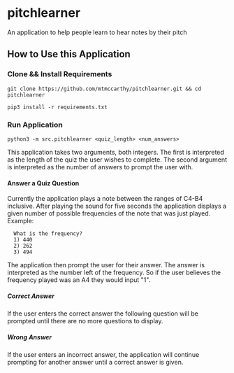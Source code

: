 # pitchlearner
An application to help people learn to hear notes by their pitch

## How to Use this Application

### Clone && Install Requirements
```git clone https://github.com/mtmccarthy/pitchlearner.git && cd pitchlearner```

```pip3 install -r requirements.txt```

### Run Application
```python3 -m src.pitchlearner <quiz_length> <num_answers>```

This application takes two arguments, both integers. The first is interpreted as the length of the quiz the user wishes to complete. The second argument is interpreted as the number of answers to prompt the user with.

#### Answer a Quiz Question
Currently the application plays a note between the ranges of C4-B4 inclusive. After playing the sound for five seconds the application displays a given number of possible frequencies of the note that was just played. Example:
```
  What is the frequency?
  1) 440
  2) 262
  3) 494
```
The application then prompt the user for their answer. The answer is interpreted as the number left of the frequency. So if the user believes the frequency played was an A4 they would input "1".

##### Correct Answer
If the user enters the correct answer the following question will be prompted until there are no more questions to display.

##### Wrong Answer
If the user enters an incorrect answer, the application will continue prompting for another answer until a correct answer is given.
